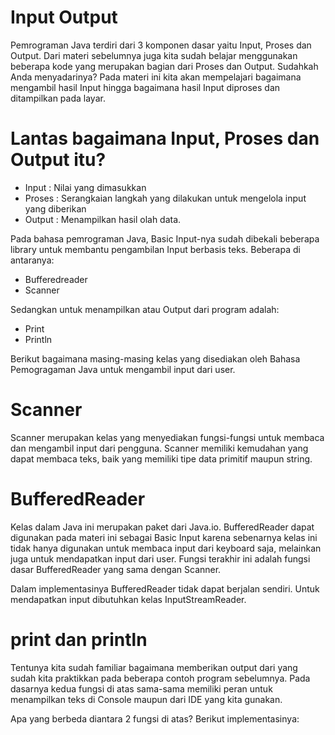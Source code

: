 # Input Output

Pemrograman Java terdiri dari 3 komponen dasar yaitu Input, Proses dan Output. Dari materi sebelumnya juga kita sudah
belajar menggunakan beberapa kode yang merupakan bagian dari Proses dan Output. Sudahkah Anda menyadarinya? Pada materi
ini kita akan mempelajari bagaimana mengambil hasil Input hingga bagaimana hasil Input diproses dan ditampilkan pada
layar.

# Lantas bagaimana Input, Proses dan Output itu?

- Input : Nilai yang dimasukkan
- Proses : Serangkaian langkah yang dilakukan untuk mengelola input yang diberikan
- Output : Menampilkan hasil olah data.

Pada bahasa pemrograman Java, Basic Input-nya sudah dibekali beberapa library untuk membantu pengambilan Input berbasis
teks. Beberapa di antaranya:

- Bufferedreader
- Scanner

Sedangkan untuk menampilkan atau Output dari program adalah:

- Print
- Println

Berikut bagaimana masing-masing kelas yang disediakan oleh Bahasa Pemogragaman Java untuk mengambil input dari user.

# Scanner

Scanner merupakan kelas yang menyediakan fungsi-fungsi untuk membaca dan mengambil input dari pengguna. Scanner memiliki
kemudahan yang dapat membaca teks, baik yang memiliki tipe data primitif maupun string.

# BufferedReader

Kelas dalam Java ini merupakan paket dari Java.io. BufferedReader dapat digunakan pada materi ini sebagai Basic Input
karena sebenarnya kelas ini tidak hanya digunakan untuk membaca input dari keyboard saja, melainkan juga untuk
mendapatkan input dari user. Fungsi terakhir ini adalah fungsi dasar BufferedReader yang sama dengan Scanner.

Dalam implementasinya BufferedReader tidak dapat berjalan sendiri. Untuk mendapatkan input dibutuhkan kelas
InputStreamReader.

# print dan println

Tentunya kita sudah familiar bagaimana memberikan output dari yang sudah kita praktikkan pada beberapa contoh program
sebelumnya. Pada dasarnya kedua fungsi di atas sama-sama memiliki peran untuk menampilkan teks di Console maupun dari
IDE yang kita gunakan.

Apa yang berbeda diantara 2 fungsi di atas? Berikut implementasinya:

